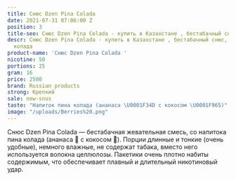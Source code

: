 ```yaml
---
title: Снюс Dzen Pina Colada
date: 2021-07-31 07:06:00 Z
position: 3
title-seo: Снюс Dzen Pina Colada - купить в Казахстане , бестабачный снюс
descr: Снюс Dzen Pina Colada - купить в Казахстане , бестабачный снюс, напиток пина
  колада
product-name: 'Снюс Dzen Pina Colada '
nicotine: 50
portions: 25
gram: 16
price: 2500
brand: Russian products
strong: Крепкий
sale: new-snus
taste: "Напиток пина колада (ананаса \U0001F34D с кокосом \U0001F965)"
image: "/uploads/Berries%20.png"
---
```


Снюс Dzen Pina Colada — бестабачная жевательная смесь, со напитока пина колада (ананаса 🍍 с кокосом 🥥). Порции длинные и тонкие (очень удобные), немного влажные, не содержат табака, вместо него используется волокна целлюлозы. Пакетики очень плотно набиты содержимым, что обеспечивает плавный и длительный никотиновый удар.